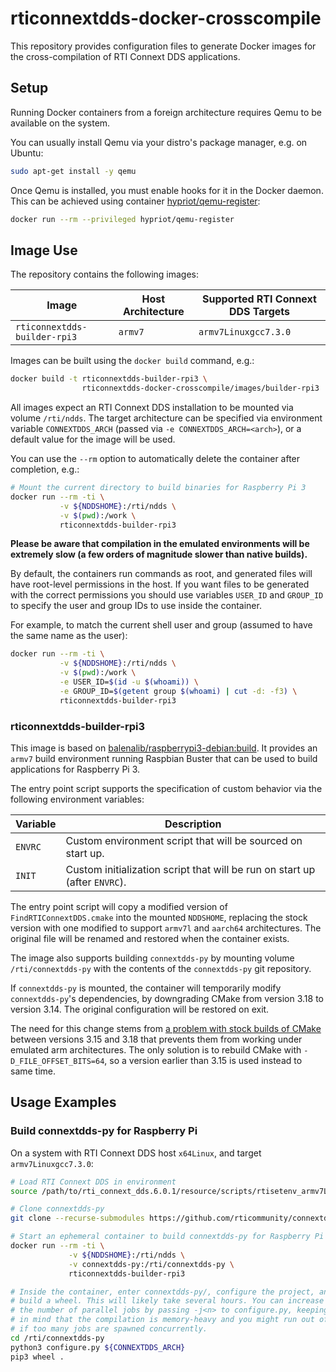 # rticonnextdds-docker-crosscompile

This repository provides configuration files to generate Docker images for the
cross-compilation of RTI Connext DDS applications.

## Setup

Running Docker containers from a foreign architecture requires Qemu to be available
on the system.

You can usually install Qemu via your distro's package manager, e.g. on Ubuntu:

```sh
sudo apt-get install -y qemu
```

Once Qemu is installed, you must enable hooks for it in the Docker daemon. This
can be achieved using container [hypriot/qemu-register](https://github.com/hypriot/qemu-register):

```sh
docker run --rm --privileged hypriot/qemu-register
```

## Image Use

The repository contains the following images:

| Image | Host Architecture | Supported RTI Connext DDS Targets |
|-------|-------------------|-------------------------|
|`rticonnextdds-builder-rpi3`|`armv7`|`armv7Linuxgcc7.3.0`|

Images can be built using the `docker build` command, e.g.:

```sh
docker build -t rticonnextdds-builder-rpi3 \
                rticonnextdds-docker-crosscompile/images/builder-rpi3

```

All images expect an RTI Connext DDS installation to be mounted via volume
`/rti/ndds`. The target architecture can be specified via environment variable
`CONNEXTDDS_ARCH` (passed via `-e CONNEXTDDS_ARCH=<arch>`), or a default value
for the image will be used.

You can use the `--rm` option to automatically delete the container after
completion, e.g.:

```sh
# Mount the current directory to build binaries for Raspberry Pi 3
docker run --rm -ti \
           -v ${NDDSHOME}:/rti/ndds \
           -v $(pwd):/work \
           rticonnextdds-builder-rpi3
```

**Please be aware that compilation in the emulated environments will be
extremely slow (a few orders of magnitude slower than native builds).**

By default, the containers run commands as root, and generated files will have
root-level permissions in the host. If you want files to be generated with the
correct permissions you should use variables `USER_ID` and `GROUP_ID` to
specify the user and group IDs to use inside the container.

For example, to match the current shell user and group (assumed to have the
same name as the user):

```sh
docker run --rm -ti \
           -v ${NDDSHOME}:/rti/ndds \
           -v $(pwd):/work \
           -e USER_ID=$(id -u $(whoami)) \
           -e GROUP_ID=$(getent group $(whoami) | cut -d: -f3) \
           rticonnextdds-builder-rpi3
```

### rticonnextdds-builder-rpi3

This image is based on [balenalib/raspberrypi3-debian:build](https://hub.docker.com/r/balenalib/raspberrypi3-debian).
It provides an `armv7` build environment running Raspbian Buster that can be
used to build applications for Raspberry Pi 3.

The entry point script supports the specification of custom behavior via the
following environment variables:

| Variable | Description |
|----------|-------------|
|`ENVRC`|Custom environment script that will be sourced on start up.|
|`INIT`|Custom initialization script that will be run on start up (after `ENVRC`).|

The entry point script will copy a modified version of `FindRTIConnextDDS.cmake`
into the mounted `NDDSHOME`, replacing the stock version with one modified to
support `armv7l` and `aarch64` architectures. The original file will be renamed
and restored when the container exists.

The image also supports building `connextdds-py` by mounting volume
`/rti/connextdds-py` with the contents of the `connextdds-py` git repository.

If `connextdds-py` is mounted, the container will temporarily modify `connextdds-py`'s
dependencies, by downgrading CMake from version 3.18 to version 3.14.
The original configuration will be restored on exit.

The need for this change stems from [a problem with stock builds of CMake](https://gitlab.kitware.com/cmake/cmake/-/issues/20568)
between versions 3.15 and 3.18 that prevents them from working under emulated arm
architectures.
The only solution is to rebuild CMake with `-D_FILE_OFFSET_BITS=64`, so a
version earlier than 3.15 is used instead to same time.

## Usage Examples

### Build connextdds-py for Raspberry Pi

On a system with RTI Connext DDS host `x64Linux`, and target `armv7Linuxgcc7.3.0`:

```sh
# Load RTI Connext DDS in environment
source /path/to/rti_connext_dds.6.0.1/resource/scripts/rtisetenv_armv7Linuxgcc7.3.0.bash

# Clone connextdds-py
git clone --recurse-submodules https://github.com/rticommunity/connextdds-py.git

# Start an ephemeral container to build connextdds-py for Raspberry Pi
docker run --rm -ti \
             -v ${NDDSHOME}:/rti/ndds \
             -v connextdds-py:/rti/connextdds-py \
             rticonnextdds-builder-rpi3

# Inside the container, enter connextdds-py/, configure the project, and
# build a wheel. This will likely take several hours. You can increase
# the number of parallel jobs by passing -j<n> to configure.py, keeping
# in mind that the compilation is memory-heavy and you might run out of memory
# if too many jobs are spawned concurrently.
cd /rti/connextdds-py
python3 configure.py ${CONNEXTDDS_ARCH}
pip3 wheel .
```
